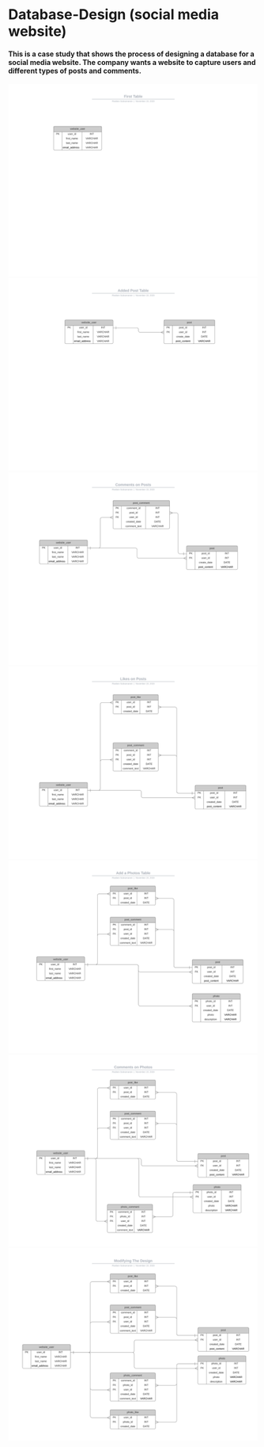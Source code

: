 # Database-Design (social media website)


#### This is a case study that shows the process of designing a database for a social media website. The company wants a website to capture users and different types of posts and comments.

![](Social%20media%20website/Social%20Media%20Website.svg)
![](Social%20media%20website/Social%20Media%20Website%20(1).svg)
![](Social%20media%20website/Social%20Media%20Website%20(2).svg)
![](Social%20media%20website/Social%20Media%20Website%20(3).svg)
![](Social%20media%20website/Social%20Media%20Website%20(4).svg)
![](Social%20media%20website/Social%20Media%20Website%20(5).svg)
![](Social%20media%20website/Social%20Media%20Website%20(6).svg)
